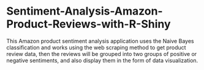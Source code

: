 # Sentiment-Analysis-Amazon-Product-Reviews-with-R-Shiny

This Amazon product sentiment analysis application uses the Naive Bayes classification and works using the web scraping method to get product review data, then the reviews will be grouped into two groups of positive or negative sentiments, and also display them in the form of data visualization.
